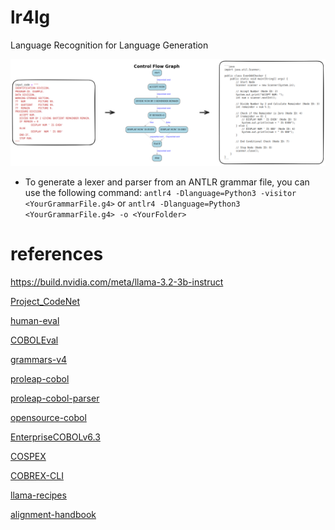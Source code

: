 # lr4lg


Language Recognition for Language Generation

<center>
    <img src="assets/migrate.png" alt="migrate">
</center>


- To generate a lexer and parser from an ANTLR grammar file, you can use the following command: `antlr4 -Dlanguage=Python3 -visitor <YourGrammarFile.g4>` or `antlr4 -Dlanguage=Python3 <YourGrammarFile.g4> -o <YourFolder>`

# references

https://build.nvidia.com/meta/llama-3.2-3b-instruct

[Project_CodeNet](https://github.com/IBM/Project_CodeNet)

[human-eval](https://github.com/openai/human-eval)

[COBOLEval](https://github.com/zorse-project/COBOLEval)

[grammars-v4](https://github.com/antlr/grammars-v4)

[proleap-cobol](https://github.com/uwol/proleap-cobol)

[proleap-cobol-parser](https://github.com/uwol/proleap-cobol-parser)

[opensource-cobol](https://github.com/opensourcecobol/opensource-cobol)

[EnterpriseCOBOLv6.3](https://github.com/cchipman21804/EnterpriseCOBOLv6.3)

[COSPEX](https://github.com/Naxs-me/COSPEX)

[COBREX-CLI](https://github.com/rishalab/COBREX-CLI)

[llama-recipes](https://github.com/meta-llama/llama-recipes)

[alignment-handbook](https://github.com/huggingface/alignment-handbook/tree/main)
